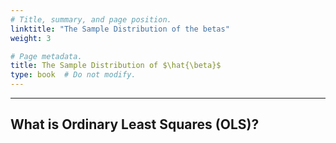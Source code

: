 ```yaml
---
# Title, summary, and page position.
linktitle: "The Sample Distribution of the betas"
weight: 3

# Page metadata.
title: The Sample Distribution of $\hat{\beta}$
type: book  # Do not modify.
---
```




---

## What is Ordinary Least Squares (OLS)?